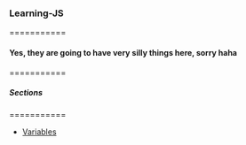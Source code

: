 ### Learning-JS
===========

#### Yes, they are going to have very silly things here, sorry haha
===========

##### Sections
===========

* [Variables](some-link)
